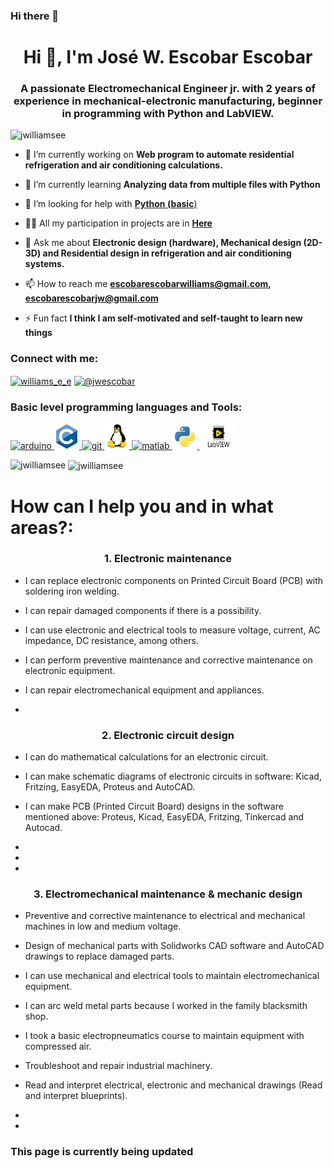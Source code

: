 ### Hi there 👋
<h1 align="center">Hi 👋, I'm José W. Escobar Escobar</h1>
<h3 align="center">A passionate Electromechanical Engineer jr. with 2 years of experience in mechanical-electronic manufacturing, beginner in programming with Python and LabVIEW.</h3>

<p align="left"> <img src="https://komarev.com/ghpvc/?username=jwilliamsee&label=Profile%20views&color=0715df&style=flat" alt="jwilliamsee" /> </p>

- 🔭 I’m currently working on **Web program to automate residential refrigeration and air conditioning calculations.**

- 🌱 I’m currently learning **Analyzing data from multiple files with Python**

- 🤝 I’m looking for help with [**Python (basic**)](https://github.com/jwilliamsee/EscobarJW/tree/main/AnalizandoDatosConPythonBasic)

- 👨‍💻 All my participation in projects are in [**Here**](https://github.com/jwilliamsee/EscobarJW)

- 💬 Ask me about **Electronic design (hardware), Mechanical design (2D-3D) and Residential design in refrigeration and air conditioning systems.**

- 📫 How to reach me **escobarescobarwilliams@gmail.com, escobarescobarjw@gmail.com**

- ⚡ Fun fact **I think I am self-motivated and self-taught to learn new things**

<h3 align="left">Connect with me:</h3>
<p align="left">
<a href="https://instagram.com/williams_e_e" target="blank"><img align="center" src="https://raw.githubusercontent.com/rahuldkjain/github-profile-readme-generator/master/src/images/icons/Social/instagram.svg" alt="williams_e_e" height="30" width="40" /></a>
<a href="https://www.youtube.com/c/@jwescobar" target="blank"><img align="center" src="https://raw.githubusercontent.com/rahuldkjain/github-profile-readme-generator/master/src/images/icons/Social/youtube.svg" alt="@jwescobar" height="30" width="40" /></a>
</p>

<h3 align="left">Basic level programming languages and Tools:</h3>
<p align="left"> <a href="https://www.arduino.cc/" target="_blank" rel="noreferrer"> <img src="https://cdn.worldvectorlogo.com/logos/arduino-1.svg" alt="arduino" width="40" height="40"/> <a href="https://www.cprogramming.com/" target="_blank" rel="noreferrer"> <img src="https://raw.githubusercontent.com/devicons/devicon/master/icons/c/c-original.svg" alt="c" width="40" height="40"/> <a href="https://git-scm.com/" target="_blank" rel="noreferrer"> <img src="https://www.vectorlogo.zone/logos/git-scm/git-scm-icon.svg" alt="git" width="40" height="40"/> <a href="https://www.linux.org/" target="_blank" rel="noreferrer"> <img src="https://raw.githubusercontent.com/devicons/devicon/master/icons/linux/linux-original.svg" alt="linux" width="40" height="40"/> </a> <a href="https://www.mathworks.com/" target="_blank" rel="noreferrer"> <img src="https://upload.wikimedia.org/wikipedia/commons/2/21/Matlab_Logo.png" alt="matlab" width="40" height="40"/> </a> <a href="https://www.python.org" target="_blank" rel="noreferrer"> <img src="https://raw.githubusercontent.com/devicons/devicon/master/icons/python/python-original.svg" alt="python" width="40" height="40"/> </a> <a href="https://www.ni.com/es-mx/shop/labview.html" target="_blank" rel="noreferrer"> <img src="https://github.com/jwilliamsee/BancoDeImagenes/blob/main/IMAGENES/Labview.png?raw=true" alt="LabVIEW" width="60" height="40"/> </a> </p>

<p><img align="left" src="https://github-readme-stats.vercel.app/api/top-langs?username=jwilliamsee&show_icons=true&locale=en&layout=compact" alt="jwilliamsee" /></p>

<p>&nbsp;<img align="center" src="https://github-readme-stats.vercel.app/api?username=jwilliamsee&show_icons=true&theme=dracula&title_color=36cc00&text_color=f78502&bg_color=000000&locale=en" alt="jwilliamsee" /></p>

<h1 align="left">How can I help you and in what areas?:</h1>
<h3 align="middle">1. Electronic maintenance</h3>

- I can replace electronic components on Printed Circuit Board (PCB) with soldering iron welding.

- I can repair damaged components if there is a possibility.

- I can use electronic and electrical tools to measure voltage, current, AC impedance, DC resistance, among others.

- I can perform preventive maintenance and corrective maintenance on electronic equipment.

- I can repair electromechanical equipment and appliances.

- 

<h3 align="middle">2. Electronic circuit design</h3>

- I can do mathematical calculations for an electronic circuit.

- I can make schematic diagrams of electronic circuits in software: Kicad, Fritzing, EasyEDA, Proteus and AutoCAD. 

- I can make PCB (Printed Circuit Board) designs in the software mentioned above: Proteus, Kicad, EasyEDA, Fritzing, Tinkercad and Autocad.

-
-
-
  
<h3 align="middle">3. Electromechanical maintenance & mechanic design</h3>
  
- Preventive and corrective maintenance to electrical and mechanical machines in low and medium voltage.
  
- Design of mechanical parts with Solidworks CAD software and AutoCAD drawings to replace damaged parts.
  
- I can use mechanical and electrical tools to maintain electromechanical equipment.
  
- I can arc weld metal parts because I worked in the family blacksmith shop.
  
- I took a basic electropneumatics course to maintain equipment with compressed air.
  
- Troubleshoot and repair industrial machinery.

- Read and interpret electrical, electronic and mechanical drawings (Read and interpret blueprints).
  
- 
  
-
  

<h3 align="left">This page is currently being updated</h3>
<!--
**jwilliamsee/jwilliamsee** is a ✨ _special_ ✨ repository because its `README.md` (this file) appears on your GitHub profile.


